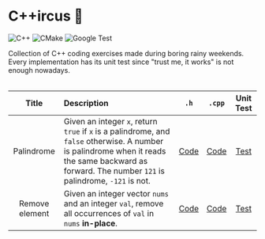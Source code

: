 # C++ircus 🎪

![C++](https://img.shields.io/badge/C%2B%2B-17-blue)
![CMake](https://img.shields.io/badge/CMake-3.25.1-blue)
![Google Test](https://img.shields.io/badge/Test-GoogleTest-blue)

Collection of C++ coding exercises made during boring rainy weekends.<br>
Every implementation has its unit test since "trust me, it works" is not enough nowadays.<br><br>


| Title | Description | `.h` | `.cpp` | Unit Test |
|:-----:|:------------|:----:|:------:|:---------:|
| Palindrome | Given an integer `x`, return `true` if `x` is a palindrome, and `false` otherwise. A number is palindrome when it reads the same backward as forward. The number `121` is palindrome, `-121` is not. | [Code](https://github.com/PaulinoMoskwa/Cpp-ircus/blob/master/include/Palindrome_int.h) | [Code](https://github.com/PaulinoMoskwa/Cpp-ircus/blob/master/src/Palindrome_int.cpp) | [Test](https://github.com/PaulinoMoskwa/Cpp-ircus/blob/master/test/TestPalindrome_int.cpp) |
| Remove element | Given an integer vector `nums` and an integer `val`, remove all occurrences of `val` in `nums` **in-place**. | [Code](https://github.com/PaulinoMoskwa/Cpp-ircus/blob/master/include/RemoveElement.h) | [Code](https://github.com/PaulinoMoskwa/Cpp-ircus/blob/master/src/RemoveElement.cpp) | [Test](https://github.com/PaulinoMoskwa/Cpp-ircus/blob/master/test/TestRemoveElement.cpp) |